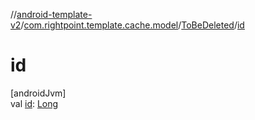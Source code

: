 //[android-template-v2](../../../index.md)/[com.rightpoint.template.cache.model](../index.md)/[ToBeDeleted](index.md)/[id](id.md)

# id

[androidJvm]\
val [id](id.md): [Long](https://kotlinlang.org/api/latest/jvm/stdlib/kotlin/-long/index.html)

